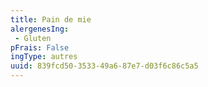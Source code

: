 ```yaml
---
title: Pain de mie
alergenesIng:
 - Gluten
pFrais: False
ingType: autres
uuid: 839fcd50-3533-49a6-87e7-d03f6c86c5a5
---
```

